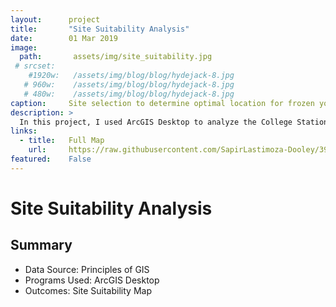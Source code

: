 ```yaml
---
layout:      project
title:       "Site Suitability Analysis"
date:        01 Mar 2019
image:
  path:       assets/img/site_suitability.jpg
 # srcset:
    #1920w:   /assets/img/blog/blog/hydejack-8.jpg
   # 960w:    /assets/img/blog/blog/hydejack-8.jpg
   # 480w:    /assets/img/blog/blog/hydejack-8.jpg
caption:     Site selection to determine optimal location for frozen yogurt restaurant.
description: >
  In this project, I used ArcGIS Desktop to analyze the College Station, TX area for potential site locations based on customer requirments.
links:
  - title:   Full Map
    url:     https://raw.githubusercontent.com/SapirLastimoza-Dooley/390_labs/main/suitability.jpg
featured:    False
---
```

# Site Suitability Analysis

## Summary
* Data Source: Principles of GIS
* Programs Used: ArcGIS Desktop
* Outcomes: Site Suitability Map